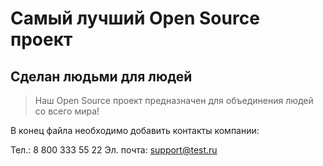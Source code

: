 # Самый лучший Open Source проект

## Сделан людьми для людей

> Наш Open Source проект предназначен для объединения людей со всего мира!

В конец файла необходимо добавить контакты компании:

Тел.: 8 800 333 55 22
Эл. почта: support@test.ru
